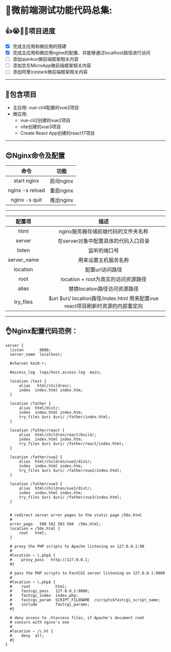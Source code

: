 # 💖微前端测试功能代码总集:

## 👍😭🤢🤢项目进度
- [x] 完成主应用和微应用的搭建
- [x] 完成主应用和微应用nginx的配置、并能够通过localhost路径进行访问
- [ ] 添加qiankun微前端框架相关内容
- [ ] 添加京东MicroApp微前端框架相关内容
- [ ] 添加阿里icestark微前端框架相关内容
---
## 🤣包含项目
- 主应用: vue-cli4配置的vue2项目
- 微应用:
  - vue-cli2创建的vue2项目
  - vite创建的vue3项目
  - Create React App创建的react17项目
---  
## 😍Nginx命令及配置

| 命令 | 功能 | 
| :----: | :----: |
| start nginx | 启动nginx |
| nginx -s reload | 重启nginx |
| nginx -s quit | 推出nginx |

---


| 配置项  |  描述  |
| :----: | :----: |
| html | nginx服务器存储前端代码的文件夹名称 |
| server | 在server对象中配置具体的代码入口目录 |
| listen |  监听的端口号 |
| server_name | 用来设置主机服务名称 |
| location | 配置url访问路径 |
| root      | location + root为真实的访问资源路径   |
| alias   | 替换location路径访问资源路径   |
| try_files  | $uri $uri/  location路径/index.html 用来配置vue react项目刷新时资源的内部重定向       |

---
## 👌Nginx配置代码范例：

```
server {
  listen       8080;
  server_name  localhost;

  #charset koi8-r;

  #access_log  logs/host.access.log  main;

  location /test {
      alias   html/children/;
      index  index.html index.htm;
  }

  location /father {
      alias  html/dist/;
      index  index.html index.htm;
      try_files $uri $uri/ /father/index.html;
  }

  location /father/react {
      alias  html/children/react/build/;
      index  index.html index.htm;
      try_files $uri $uri/ /father/react/index.html;
  }

  location /father/vue2 {
      alias  html/children/vue2/dist/;
      index  index.html index.htm;
      try_files $uri $uri/ /father/vue2/index.html;
  }

  location /father/vue3 {
      alias  html/children/vue3/dist/;
      index  index.html index.htm;
      try_files $uri $uri/ /father/vue3/index.html;
  }


  # redirect server error pages to the static page /50x.html
  #
  error_page   500 502 503 504  /50x.html;
  location = /50x.html {
      root   html;
  }

  # proxy the PHP scripts to Apache listening on 127.0.0.1:80
  #
  #location ~ \.php$ {
  #    proxy_pass   http://127.0.0.1;
  #}

  # pass the PHP scripts to FastCGI server listening on 127.0.0.1:9000
  #
  #location ~ \.php$ {
  #    root           html;
  #    fastcgi_pass   127.0.0.1:9000;
  #    fastcgi_index  index.php;
  #    fastcgi_param  SCRIPT_FILENAME  /scripts$fastcgi_script_name;
  #    include        fastcgi_params;
  #}

  # deny access to .htaccess files, if Apache's document root
  # concurs with nginx's one
  #
  #location ~ /\.ht {
  #    deny  all;
  #}
}
```
